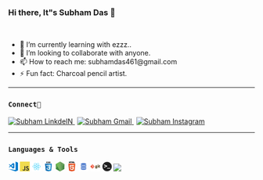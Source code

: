 ### Hi there, It"s Subham Das 👋

<br>
<ul>
  
  <li>🌱 I’m currently learning with ezzz..</li>
  <li>👯 I’m looking to collaborate with anyone.</li>
  <li>📫 How to reach me: subhamdas461@gmail.com </li>
  <li>⚡ Fun fact: Charcoal pencil artist.</li>
</ul>

<hr>

### `Connect🤝` 
<a href="https://www.linkedin.com/in/subhamdas461">
<img  alt="Subham LinkdeIN" width="22px" src="https://cdn.jsdelivr.net/npm/simple-icons@v3/icons/linkedin.svg" />

</a>

<a href = "mailto:subhamdas461@gmail.com" style="margin : 5px" >

<img alt="Subham Gmail" width="22px"  src="https://cdn.jsdelivr.net/npm/simple-icons@v3/icons/gmail.svg" />
</a>

<a href="https://www.instagram.com/subba.jh/">
<img alt="Subham Instagram" width="22px" src="https://cdn.jsdelivr.net/npm/simple-icons@v3/icons/instagram.svg" />
</a>
<br>

<hr>

### `Languages & Tools`

<span>
 
  <img  height="20" src="https://raw.githubusercontent.com/github/explore/80688e429a7d4ef2fca1e82350fe8e3517d3494d/topics/visual-studio-code/visual-studio-code.png">

  <img height="20" src="https://raw.githubusercontent.com/github/explore/80688e429a7d4ef2fca1e82350fe8e3517d3494d/topics/javascript/javascript.png">

  <img height="20" src="https://raw.githubusercontent.com/github/explore/5c058a388828bb5fde0bcafd4bc867b5bb3f26f3/topics/react/react.png">

  <img height="20" src="https://raw.githubusercontent.com/github/explore/5c058a388828bb5fde0bcafd4bc867b5bb3f26f3/topics/css/css.png">  

   <img height="20" src="https://raw.githubusercontent.com/github/explore/80688e429a7d4ef2fca1e82350fe8e3517d3494d/topics/nodejs/nodejs.png">  

  <img height="20" src="https://raw.githubusercontent.com/github/explore/80688e429a7d4ef2fca1e82350fe8e3517d3494d/topics/html/html.png">  

  <img height="20" src="https://raw.githubusercontent.com/github/explore/80688e429a7d4ef2fca1e82350fe8e3517d3494d/topics/sql/sql.png">  

  <img height="20" src="https://raw.githubusercontent.com/github/explore/80688e429a7d4ef2fca1e82350fe8e3517d3494d/topics/git/git.png">  

  <img height="20" src="https://raw.githubusercontent.com/github/explore/80688e429a7d4ef2fca1e82350fe8e3517d3494d/topics/terminal/terminal.png"> 
  
  <img height="20" src="https://www.flaticon.com/svg/static/icons/svg/688/688064.svg">

</span>



